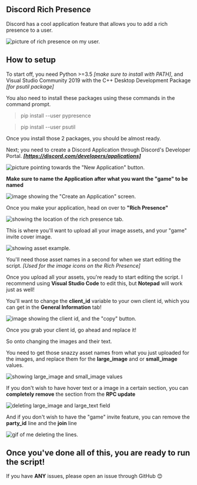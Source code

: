 ## Discord Rich Presence

Discord has a cool application feature that allows you to add a rich presence to a user.

![picture of rich presence on my user.](https://i.imgur.com/cxfcTBX.png)

## How to setup

To start off, you need Python >=3.5 *[make sure to install with PATH]*, and Visual Studio Community 2019 with the C++ Desktop Development Package *[for psutil package]*

You also need to install these packages using these commands in the command prompt.

> pip install --user pypresence

> pip install --user psutil

Once you install those 2 packages, you should be almost ready.

Next; you need to create a Discord Application through Discord's Developer Portal.
***[https://discord.com/developers/applications]***

![picture pointing towards the "New Application" button.](https://i.imgur.com/X7pE5BB.png)

**Make sure to name the Application after what you want the "game" to be named**

![image showing the "Create an Application" screen.](https://i.imgur.com/4OXlJVw.png)

Once you make your application, head on over to **"Rich Presence"**

![showing the location of the rich presence tab.](https://i.imgur.com/F9pxRlb.png)

This is where you'll want to upload all your image assets, and your "game" invite cover image.

![showing asset example.](https://i.imgur.com/g1BVyLI.png)

You'll need those asset names in a second for when we start editing the script.
*[Used for the image icons on the Rich Presence]*

Once you upload all your assets, you're ready to start editing the script.
I recommend using **Visual Studio Code** to edit this, but **Notepad** will work just as well!

You'll want to change the **client_id** variable to your own client id, which you can get in the **General Information** tab!

![image showing the client id, and the "copy" button.](https://i.imgur.com/skaaw60.png)

Once you grab your client id, go ahead and replace it!

So onto changing the images and their text.

You need to get those snazzy asset names from what you just uploaded for the images, and replace them for the **large_image** and or **small_image** values.

![showing large_image and small_image values](https://i.imgur.com/yhixBlG.png)


If you don't wish to have hover text or a image in a certain section, you can **completely remove** the section from the **RPC update**

![deleting large_image and large_text field](https://i.imgur.com/pBDDoN5.gif)

And if you don't wish to have the "game" invite feature, you can remove the **party_id** line and the **join** line

![gif of me deleting the lines.](https://i.imgur.com/TKaSXl9.gif)

## Once you've done all of this, you are ready to run the script!

If you have **ANY** issues, please open an issue through GitHub 😊
